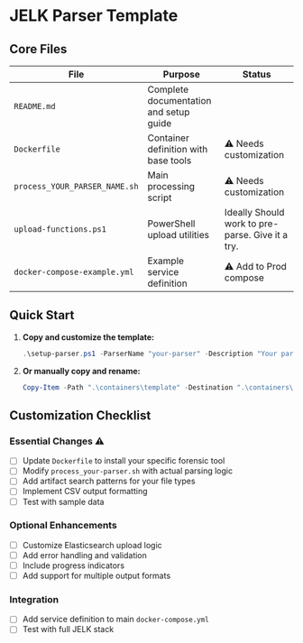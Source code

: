 # JELK Parser Template

## Core Files

| File | Purpose | Status |
|------|---------|---------|
| `README.md` | Complete documentation and setup guide |  |
| `Dockerfile` | Container definition with base tools | ⚠️ Needs customization |
| `process_YOUR_PARSER_NAME.sh` | Main processing script | ⚠️ Needs customization |
| `upload-functions.ps1` | PowerShell upload utilities | Ideally Should work to pre-parse. Give it a try. |
| `docker-compose-example.yml` | Example service definition | ⚠️ Add to Prod compose |

## Quick Start

1. **Copy and customize the template:**

   ```powershell
   .\setup-parser.ps1 -ParserName "your-parser" -Description "Your parser description"
   ```

2. **Or manually copy and rename:**

   ```powershell
   Copy-Item -Path ".\containers\template" -Destination ".\containers\your-parser" -Recurse
   ```

## Customization Checklist

### Essential Changes ⚠️

- [ ] Update `Dockerfile` to install your specific forensic tool
- [ ] Modify `process_your-parser.sh` with actual parsing logic
- [ ] Add artifact search patterns for your file types
- [ ] Implement CSV output formatting
- [ ] Test with sample data

### Optional Enhancements

- [ ] Customize Elasticsearch upload logic
- [ ] Add error handling and validation
- [ ] Include progress indicators
- [ ] Add support for multiple output formats

### Integration

- [ ] Add service definition to main `docker-compose.yml`
- [ ] Test with full JELK stack
